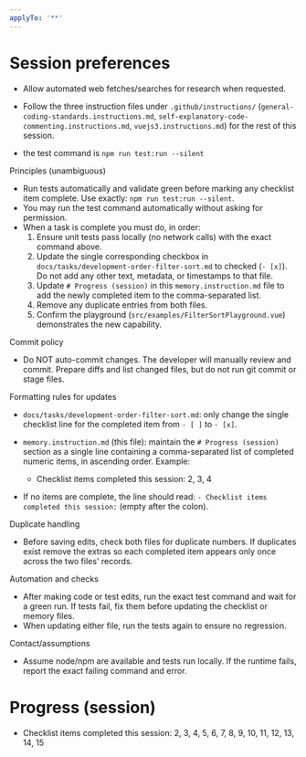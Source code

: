 ```yaml
---
applyTo: '**'
---
```


# Session preferences

- Allow automated web fetches/searches for research when requested.
- Follow the three instruction files under `.github/instructions/` (`general-coding-standards.instructions.md`, `self-explanatory-code-commenting.instructions.md`, `vuejs3.instructions.md`) for the rest of this session.

- the test command is `npm run test:run --silent`

Principles (unambiguous)

- Run tests automatically and validate green before marking any checklist item complete. Use exactly: `npm run test:run --silent`.
- You may run the test command automatically without asking for permission.
- When a task is complete you must do, in order:
  1.  Ensure unit tests pass locally (no network calls) with the exact command above.
  2.  Update the single corresponding checkbox in `docs/tasks/development-order-filter-sort.md` to checked (`- [x]`). Do not add any other text, metadata, or timestamps to that file.
  3.  Update `# Progress (session)` in this `memory.instruction.md` file to add the newly completed item to the comma-separated list.
  4.  Remove any duplicate entries from both files.
  5.  Confirm the playground (`src/examples/FilterSortPlayground.vue`) demonstrates the new capability.

Commit policy

- Do NOT auto-commit changes. The developer will manually review and commit. Prepare diffs and list changed files, but do not run git commit or stage files.

Formatting rules for updates

- `docs/tasks/development-order-filter-sort.md`: only change the single checklist line for the completed item from `- [ ]` to `- [x]`.
- `memory.instruction.md` (this file): maintain the `# Progress (session)` section as a single line containing a comma-separated list of completed numeric items, in ascending order. Example:
  - Checklist items completed this session: 2, 3, 4

- If no items are complete, the line should read: `- Checklist items completed this session:` (empty after the colon).

Duplicate handling

- Before saving edits, check both files for duplicate numbers. If duplicates exist remove the extras so each completed item appears only once across the two files' records.

Automation and checks

- After making code or test edits, run the exact test command and wait for a green run. If tests fail, fix them before updating the checklist or memory files.
- When updating either file, run the tests again to ensure no regression.

Contact/assumptions

- Assume node/npm are available and tests run locally. If the runtime fails, report the exact failing command and error.

# Progress (session)

- Checklist items completed this session: 2, 3, 4, 5, 6, 7, 8, 9, 10, 11, 12, 13, 14, 15
